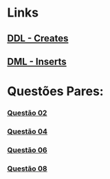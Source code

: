 # Links

## [DDL - Creates](tarefa01-create.sql)
## [DML - Inserts](tarefa01-inserts.sql)

# Questões Pares:

### [Questão 02](tarefa01-q02.sql)
### [Questão 04](tarefa01-q04.sql)
### [Questão 06](tarefa01-q06.sql)
### [Questão 08](tarefa01-q08.sql)
